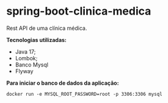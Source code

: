 # spring-boot-clinica-medica
Rest API de uma clínica médica.

**Tecnologias utilizadas:**
- Java 17;
- Lombok;
- Banco Mysql
- Flyway

**Para iniciar o banco de dados da aplicação:**

    docker run -e MYSQL_ROOT_PASSWORD=root -p 3306:3306 mysql